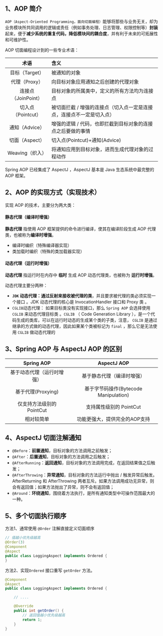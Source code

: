 ## 1、AOP 简介

`AOP（Aspect-Oriented Programming，面向切面编程）`能够将那些与业务无关，却为业务模块所共同调用的逻辑或责任（例如事务处理、日志管理、权限控制等）**封装** 起来，便于**减少系统的重复代码，降低模块间的耦合度**，并有利于未来的可拓展性和可维护性。

AOP 切面编程设计到的一些专业术语：

|        术语         | 含义                                                         |
| :-----------------: | :----------------------------------------------------------- |
|   目标（Target）    | 被通知的对象                                                 |
|    代理（Proxy）    | 向目标对象应用通知之后创建的代理对象                         |
| 连接点（JoinPoint） | 目标对象的所属类中，定义的所有方法均为连接点                 |
| 切入点（Pointcut）  | 被切面拦截 / 增强的连接点（切入点一定是连接点，连接点不一定是切入点） |
|   通知（Advice）    | 增强的逻辑 / 代码，也即拦截到目标对象的连接点之后要做的事情  |
|   切面（Aspect）    | 切入点(Pointcut)+通知(Advice)                                |
|   Weaving（织入）   | 将通知应用到目标对象，进而生成代理对象的过程动作             |

Spring AOP 已经集成了 AspectJ ，AspectJ 基本是 Java 生态系统中最完整的 AOP 框架。

## 2、AOP 的实现方式（实现技术）

实现 AOP 的技术，主要分为两大类：

#### 静态代理（编译时增强）

**静态代理** 指使用 AOP 框架提供的命令进行编译，使其在编译阶段生成 AOP 代理类，也被称为**编译时增强**。

- 编译时编织（特殊编译器实现）
- 类加载时编织（特殊的类加载器实现）

#### 动态代理（运行时增强）

**动态代理** 指运行时在内存中 **临时** 生成 AOP 动态代理类，也被称为 **运行时增强**。

动态代理主要分两种：

- **`JDK` 动态代理：通过反射来接收被代理的类**，并且要求被代理的类必须实现一个接口 。JDK 动态代理的核心是 InvocationHandler 接口和 Proxy 类 。
- `CGLIB`动态代理： 如果目标类没有实现接口，那么 `Spring AOP` 会选择使用 `CGLIB` 来动态代理目标类 。`CGLIB` （ Code Generation Library ），是一个代码生成的类库，可以在运行时动态的生成某个类的子类，注意， `CGLIB` 是通过继承的方式做的动态代理，因此如果某个类被标记为 `final` ，那么它是无法使用 `CGLIB` 做动态代理的

## 3、Spring AOP 与 AspectJ AOP 的区别

|         Spring AOP         |              AspectJ AOP              |
| :------------------------: | :-----------------------------------: |
| 基于动态代理（运行时增强） |      基于静态代理（编译时增强）       |
|     基于代理(Proxying)     | 基于字节码操作(Bytecode Manipulation) |
| 仅支持方法级别的 PointCut  |        支持属性级别的 PointCut        |
|         相对较简单         |     功能更强大，提供完全的AOP支持     |

## 4、AspectJ 切面注解通知

- `@Before`：**前置通知**，目标对象的方法调用之前触发；
- `@After`：**后置通知**，目标对象的方法调用之后触发；
- `@AfterRunning`：**返回通知**，目标对象的方法调用完成，在返回结果值之后触发；
- `@AfterThrowing`：**异常通知**，目标对象的方法运行中抛出 / 触发异常后触发。AfterReturning 和 AfterThrowing 两者互斥。如果方法调用成功无异常，则会有返回值；如果方法抛出了异常，则不会有返回值；
- `@Around`：**环绕通知**，围绕着方法执行，是所有通知类型中可操作范围最大的一种。

## 5、多个切面执行顺序

方法1、通常使用 `@Order` 注解直接定义切面顺序

```java
// 值越小优先级越高
@Order(3)
@Component
@Aspect
public class LoggingAspect implements Ordered {
}
```

方法2、实现`Ordered` 接口重写 `getOrder` 方法。

```java
@Component
@Aspect
public class LoggingAspect implements Ordered {

    // ....

    @Override
    public int getOrder() {
        // 返回值越小优先级越高
        return 1;
    }
}
```

